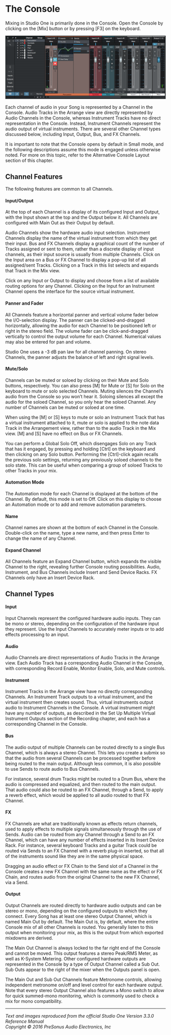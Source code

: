 # The Console
Mixing in Studio One is primarily done in the Console. Open the Console by clicking on the [Mix] button or by pressing [F3] on the keyboard.

![Console Main](../Images/console-main.png)

Each channel of audio in your Song is represented by a Channel in the Console. Audio Tracks in the Arrange view are directly represented by Audio Channels in the Console, whereas Instrument Tracks have no direct representation in the Console. Instead, Instrument Channels represent the audio output of virtual instruments. There are several other Channel types discussed below, including Input, Output, Bus, and FX Channels.

It is important to note that the Console opens by default in Small mode, and the following descriptions assume this mode is engaged unless otherwise noted. For more on this topic, refer to the Alternative Console Layout section of this chapter.

## Channel Features
The following features are common to all Channels.

#### Input/Output
At the top of each Channel is a display of its configured Input and Output, with the Input shown at the top and the Output below it. All Channels are configured with Main Out as their Output by default.  

Audio Channels show the hardware audio input selection. Instrument Channels display the name of the virtual instrument from which they get their input. Bus and FX Channels display a graphical count of the number of Tracks assigned or sent to them, rather than a discrete display of input channels, as their input source is usually from multiple Channels. Click on the Input area on a Bus or FX Channel to display a pop-up list of all assigned/sent Tracks. Clicking on a Track in this list selects and expands that Track in the Mix view.  

Click on any Input or Output to display and choose from a list of available routing options for any Channel. Clicking on the Input for an Instrument Channel opens the interface for the source virtual instrument.

#### Panner and Fader

All Channels feature a horizontal panner and vertical volume fader below the I/O-selection display. The panner can be clicked-and-dragged horizontally, allowing the audio for each Channel to be positioned left or right in the stereo field. The volume fader can be click-and-dragged vertically to control the output volume for each Channel. Numerical values may also be entered for pan and volume.

Studio One uses a -3 dB pan law for all channel panning. On stereo Channels, the panner adjusts the balance of left and right signal levels.

#### Mute/Solo

Channels can be muted or soloed by clicking on their Mute and Solo buttons, respectively. You can also press [M] for Mute or [S] for Solo on the keyboard to mute or solo selected Channels. Muting silences the Channel’s audio from the Console so you won’t hear it. Soloing silences all except the audio for the soloed Channel, so you only hear the soloed Channel. Any number of Channels can be muted or soloed at one time.

When using the [M] or [S] keys to mute or solo an Instrument Track that has a virtual instrument attached to it, mute or solo is applied to the note data Track in the Arrangement view, rather than to the audio Track in the Mix view. [M] and [S] have no effect on Bus or FX Channels.

You can perform a Global Solo Off, which disengages Solo on any Track that has it engaged, by pressing and holding [Ctrl] on the keyboard and then clicking on any Solo button. Performing the [Ctrl]-click again recalls the previous solo settings, returning any previously soloed channels to the solo state. This can be useful when comparing a group of soloed Tracks to other Tracks in your mix.

#### Automation Mode

The Automation mode for each Channel is displayed at the bottom of the Channel. By default, this mode is set to Off. Click on this display to choose an Automation mode or to add and remove automation parameters.

#### Name

Channel names are shown at the bottom of each Channel in the Console. Double-click on the name, type a new name, and then press Enter to change the name of any Channel.

#### Expand Channel

All Channels feature an Expand Channel button, which expands the visible Channel to the right, revealing further Console routing possibilities. Audio, Instrument, and Bus Channels include Insert and Send Device Racks. FX Channels only have an Insert Device Rack.

## Channel Types
#### Input

Input Channels represent the configured hardware audio inputs. They can be mono or stereo, depending on the configuration of the hardware input they represent. Use the Input Channels to accurately meter inputs or to add effects processing to an input.

#### Audio

Audio Channels are direct representations of Audio Tracks in the Arrange view. Each Audio Track has a corresponding Audio Channel in the Console, with corresponding Record Enable, Monitor Enable, Solo, and Mute controls.

#### Instrument

Instrument Tracks in the Arrange view have no directly corresponding Channels. An Instrument Track outputs to a virtual instrument, and the virtual instrument then creates sound. Thus, virtual instruments output audio to Instrument Channels in the Console. A virtual instrument might have any number of outputs, as described in the Set Up Multiple Virtual Instrument Outputs section of the Recording chapter, and each has a corresponding Channel in the Console.

#### Bus

The audio output of multiple Channels can be routed directly to a single Bus Channel, which is always a stereo Channel. This lets you create a submix so that the audio from several Channels can be processed together before being routed to the main output. Although less common, it is also possible to use Sends to route audio to Bus Channels.  

For instance, several drum Tracks might be routed to a Drum Bus, where the audio is compressed and equalized, and then routed to the main output. That audio could also be routed to an FX Channel, through a Send, to apply a reverb effect, which would be applied to all audio routed to that FX Channel.

#### FX

FX Channels are what are traditionally known as effects return channels, used to apply effects to multiple signals simultaneously through the use of Sends. Audio can be routed from any Channel through a Send to an FX Channel, which can have any number of effects inserted in its Insert Device Rack. For instance, several keyboard Tracks and a guitar Track could be routed via Sends to an FX Channel with a reverb plug-in inserted, so that all of the instruments sound like they are in the same physical space.  

Dragging an audio effect or FX Chain to the Send slot of a Channel in the Console creates a new FX Channel with the same name as the effect or FX Chain, and routes audio from the original Channel to the new FX Channel, via a Send.

#### Output

Output Channels are routed directly to hardware audio outputs and can be stereo or mono, depending on the configured outputs to which they connect. Every Song has at least one stereo Output Channel, which is named Main Out by default. The Main Out is, by default, where the entire Console mix of all other Channels is routed. You generally listen to this output when monitoring your mix, as this is the output from which exported mixdowns are derived.  

The Main Out Channel is always locked to the far right end of the Console and cannot be moved. This output features a stereo Peak/RMS Meter, as well as K-System Metering. Other configured hardware outputs are represented in the Console by a type of Output Channel called a Sub Out. Sub Outs appear to the right of the mixer when the Outputs panel is open.  

The Main Out and Sub Out Channels feature Metronome controls, allowing independent metronome on/off and level control for each hardware output. Note that every stereo Output Channel also features a Mono switch to allow for quick summed-mono monitoring, which is commonly used to check a mix for mono compatibility.


---

*Text and images reproduced from the official Studio One Version 3.3.0 Reference Manual*  
*Copyright © 2016 PreSonus Audio Electronics, Inc*
